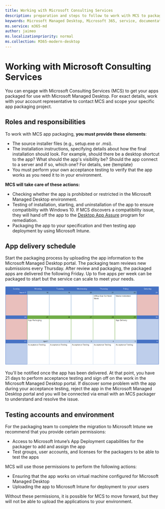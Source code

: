 ```yaml
---
title: Working with Microsoft Consulting Services
description: preparation and steps to follow to work with MCS to package your apps
keywords: Microsoft Managed Desktop, Microsoft 365, service, documentation, apps, MCS, packaging
ms.service: m365-md
author: jaimeo
ms.localizationpriority: normal
ms.collection: M365-modern-desktop
---
```


# Working with Microsoft Consulting Services

You can engage with Microsoft Consulting Services (MCS) to get your apps packaged for use with Microsoft Managed Desktop. For exact details, work with your account representative to contact MCS and scope your specific app packaging project.

## Roles and responsibilities

To work with MCS app packaging, **you must provide these elements**:

- The source installer files (e.g., setup.exe or .msi).
- The installation instructions, specifying details about how the final installation should look. For example, should there be a desktop shortcut to the app? What should the app's visibility be? Should the app connect to a server and if so, which one? For details, see {template}
- You must perform your own acceptance testing to verify that the app works as you need it to in your environment.

**MCS will take care of these actions:**

- Checking whether the app is prohibited or restricted in the Microsoft Managed Desktop environment.
- Testing of installation, starting, and uninstallation of the app to ensure compatibility with Windows 10. If MCS discovers a compatibility issue, they will hand off the app to the [Desktop App Assure](https://docs.microsoft.com/fasttrack/win-10-desktop-app-assure) program for remediation.
- Packaging the app to your specification and then testing app deployment by using Microsoft Intune.

## App delivery schedule

Start the packaging process by uploading the app information to the Microsoft Managed Desktop portal. The packaging team reviews new submissions every Thursday. After review and packaging, the packaged apps are delivered the following Friday. Up to five apps per week can be packaged to start but the service can scale to meet your needs.

![calendar showing app review, packaging, and delivery dates](images/MCS-cal.png)

You'll be notified once the app has been delivered. At that point, you have 21 days to perform acceptance testing and sign off on the work in the Microsoft Managed Desktop portal. If discover some problem with the app during your acceptance testing, reject the app in the Microsoft Managed Desktop portal and you will be connected via email with an MCS packager to understand and resolve the issue.

## Testing accounts and environment

For the packaging team to complete the migration to Microsoft Intune we recommend that you provide certain permissions:
 
-	Access to Microsoft Intune’s App Deployment capabilities for the packager to add and assign the app 
-	Test groups, user accounts, and licenses for the packagers to be able to test the apps

MCS will use those permissions to perform the following actions:
 
-	Ensuring that the app works on virtual machine configured for Microsoft Managed Desktop
-	Uploading the app to Microsoft Intune for deployment to your users

Without these permissions, it is possible for MCS to move forward, but they will not be able to upload the applications to your environment.


